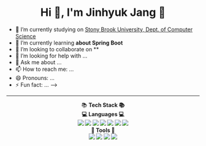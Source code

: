 # <div align="center">Hi 👋, I'm Jinhyuk Jang :otter: </div>





- 🔭 I’m currently studying on [Stony Brook University, Dept. of Computer Science](https://www.stonybrook.edu/)     <img src="https://upload.wikimedia.org/wikipedia/commons/e/ec/Stony_Brook_Athletics_Primary_Logo.png" width="20" height="15"/>
- 🌱 I’m currently learning **about Spring Boot**
- 👯 I’m looking to collaborate on **
- 🤔 I’m looking for help with ...
- 💬 Ask me about ...
- 📫 How to reach me: ...
- 😄 Pronouns: ...
- ⚡ Fun fact: ...
-->
___

<div align="center"> 📚 <Strong>Tech Stack<Strong> 📚 </div>
	
<div align="center"> 💻 Languages 💻 </div>
	
	
<div align="center">
	<img src="https://img.shields.io/badge/Java-007396?style=flat&logo=Java&logoColor=white" />
	<img src="https://img.shields.io/badge/C-A8B9CC?style=flat&logo=C&logoColor=white"/>
	<img src="https://img.shields.io/badge/HTML5-E34F26?style=flat&logo=HTML5&logoColor=white" />
	<img src="https://img.shields.io/badge/CSS3-1572B6?style=flat&logo=CSS3&logoColor=white" />
	<img src="https://img.shields.io/badge/JavaScript-F7DF1E?style=flat&logo=JavaScript&logoColor=white" />
	<img src="https://img.shields.io/badge/Python-3776AB?style=flat&logo=Python&logoColor=white" />
	<img src="https://img.shields.io/badge/Oracle-F80000?style=flat&logo=Oracle SQL&logoColor=white" />
</div>

<div align="center"> 🔨 Tools 🔨 </div>
	

<div align="center">
	<img src="https://img.shields.io/badge/Intellijidea-000000?style=flat&logo=Intellijidea&logoColor=white"/>
	<img src="https://img.shields.io/badge/Visualstudio-5C2D91?style=flat&logo=Visualstudio&logoColor=white"/>
	<img src="https://img.shields.io/badge/Visualstudiocode-007ACC?style=flat&logo=Visualstudiocode&logoColor=white"/>
	<img src="https://img.shields.io/badge/Datagrip-000000?style=flat&logo=Datagrip&logoColor=white"/>
	
</div>



